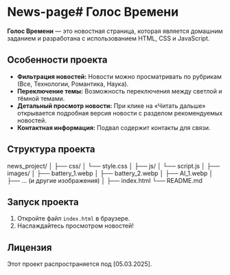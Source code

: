 # News-page# Голос Времени

**Голос Времени** — это новостная страница, которая является домашним заданием и разработана с использованием HTML, CSS и JavaScript.

## Особенности проекта

- **Фильтрация новостей:** Новости можно просматривать по рубрикам (Все, Технологии, Романтика, Наука).
- **Переключение темы:** Возможность переключения между светлой и тёмной темами.
- **Детальный просмотр новости:** При клике на «Читать дальше» открывается подробная версия новости с разделом рекомендуемых новостей.
- **Контактная информация:** Подвал содержит контакты для связи.

## Структура проекта

news_project/ │ ├── css/ │ └── style.css │ ├── js/ │ └── script.js │ ├── images/ │ ├── battery_1.webp │ ├── battery_2.webp │ ├── AI_1.webp │ ├── ... (и другие изображения) │ ├── index.html └── README.md

## Запуск проекта

1. Откройте файл `index.html` в браузере.
2. Наслаждайтесь просмотром новостей!

## Лицензия

Этот проект распространяется под [05.03.2025].
